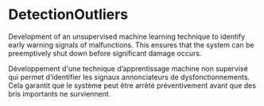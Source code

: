 # DetectionOutliers
Development of an unsupervised machine learning technique to identify early warning signals of malfunctions.
This ensures that the system can be preemptively shut down before significant damage occurs.

Développement d'une technique d’apprentissage machine non supervisé qui permet d’identifier les signaux annonciateurs de dysfonctionnements. Cela garantit que le système peut être arrêté préventivement avant que des bris importants ne surviennent.
